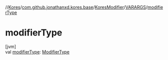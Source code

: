//[Kores](../../../../index.md)/[com.github.jonathanxd.kores.base](../../index.md)/[KoresModifier](../index.md)/[VARARGS](index.md)/[modifierType](modifier-type.md)

# modifierType

[jvm]\
val [modifierType](modifier-type.md): [ModifierType](../../-modifier-type/index.md)
